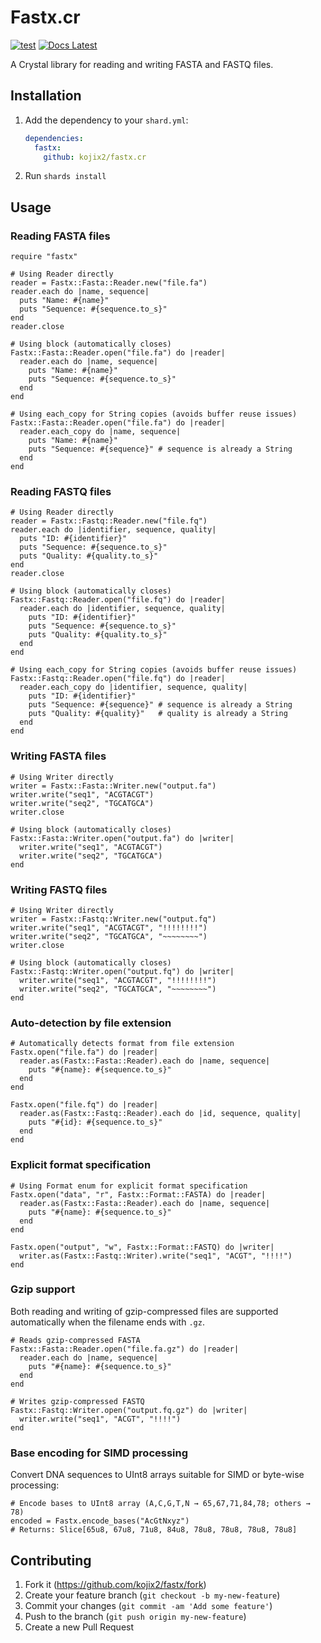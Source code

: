 # Fastx.cr

[![test](https://github.com/kojix2/fastx.cr/actions/workflows/ci.yml/badge.svg)](https://github.com/kojix2/fastx.cr/actions/workflows/ci.yml)
[![Docs Latest](https://img.shields.io/badge/docs-latest-blue.svg)](https://kojix2.github.io/fastx.cr/)

A Crystal library for reading and writing FASTA and FASTQ files.

## Installation

1. Add the dependency to your `shard.yml`:

   ```yaml
   dependencies:
     fastx:
       github: kojix2/fastx.cr
   ```

2. Run `shards install`

## Usage

### Reading FASTA files

```crystal
require "fastx"

# Using Reader directly
reader = Fastx::Fasta::Reader.new("file.fa")
reader.each do |name, sequence|
  puts "Name: #{name}"
  puts "Sequence: #{sequence.to_s}"
end
reader.close

# Using block (automatically closes)
Fastx::Fasta::Reader.open("file.fa") do |reader|
  reader.each do |name, sequence|
    puts "Name: #{name}"
    puts "Sequence: #{sequence.to_s}"
  end
end

# Using each_copy for String copies (avoids buffer reuse issues)
Fastx::Fasta::Reader.open("file.fa") do |reader|
  reader.each_copy do |name, sequence|
    puts "Name: #{name}"
    puts "Sequence: #{sequence}" # sequence is already a String
  end
end
```

### Reading FASTQ files

```crystal
# Using Reader directly
reader = Fastx::Fastq::Reader.new("file.fq")
reader.each do |identifier, sequence, quality|
  puts "ID: #{identifier}"
  puts "Sequence: #{sequence.to_s}"
  puts "Quality: #{quality.to_s}"
end
reader.close

# Using block (automatically closes)
Fastx::Fastq::Reader.open("file.fq") do |reader|
  reader.each do |identifier, sequence, quality|
    puts "ID: #{identifier}"
    puts "Sequence: #{sequence.to_s}"
    puts "Quality: #{quality.to_s}"
  end
end

# Using each_copy for String copies (avoids buffer reuse issues)
Fastx::Fastq::Reader.open("file.fq") do |reader|
  reader.each_copy do |identifier, sequence, quality|
    puts "ID: #{identifier}"
    puts "Sequence: #{sequence}" # sequence is already a String
    puts "Quality: #{quality}"   # quality is already a String
  end
end
```

### Writing FASTA files

```crystal
# Using Writer directly
writer = Fastx::Fasta::Writer.new("output.fa")
writer.write("seq1", "ACGTACGT")
writer.write("seq2", "TGCATGCA")
writer.close

# Using block (automatically closes)
Fastx::Fasta::Writer.open("output.fa") do |writer|
  writer.write("seq1", "ACGTACGT")
  writer.write("seq2", "TGCATGCA")
end
```

### Writing FASTQ files

```crystal
# Using Writer directly
writer = Fastx::Fastq::Writer.new("output.fq")
writer.write("seq1", "ACGTACGT", "!!!!!!!!")
writer.write("seq2", "TGCATGCA", "~~~~~~~~")
writer.close

# Using block (automatically closes)
Fastx::Fastq::Writer.open("output.fq") do |writer|
  writer.write("seq1", "ACGTACGT", "!!!!!!!!")
  writer.write("seq2", "TGCATGCA", "~~~~~~~~")
end
```

### Auto-detection by file extension

```crystal
# Automatically detects format from file extension
Fastx.open("file.fa") do |reader|
  reader.as(Fastx::Fasta::Reader).each do |name, sequence|
    puts "#{name}: #{sequence.to_s}"
  end
end

Fastx.open("file.fq") do |reader|
  reader.as(Fastx::Fastq::Reader).each do |id, sequence, quality|
    puts "#{id}: #{sequence.to_s}"
  end
end
```

### Explicit format specification

```crystal
# Using Format enum for explicit format specification
Fastx.open("data", "r", Fastx::Format::FASTA) do |reader|
  reader.as(Fastx::Fasta::Reader).each do |name, sequence|
    puts "#{name}: #{sequence.to_s}"
  end
end

Fastx.open("output", "w", Fastx::Format::FASTQ) do |writer|
  writer.as(Fastx::Fastq::Writer).write("seq1", "ACGT", "!!!!")
end
```

### Gzip support

Both reading and writing of gzip-compressed files are supported automatically when the filename ends with `.gz`.

```crystal
# Reads gzip-compressed FASTA
Fastx::Fasta::Reader.open("file.fa.gz") do |reader|
  reader.each do |name, sequence|
    puts "#{name}: #{sequence.to_s}"
  end
end

# Writes gzip-compressed FASTQ
Fastx::Fastq::Writer.open("output.fq.gz") do |writer|
  writer.write("seq1", "ACGT", "!!!!")
end
```

### Base encoding for SIMD processing

Convert DNA sequences to UInt8 arrays suitable for SIMD or byte-wise processing:

```crystal
# Encode bases to UInt8 array (A,C,G,T,N → 65,67,71,84,78; others → 78)
encoded = Fastx.encode_bases("AcGtNxyz")
# Returns: Slice[65u8, 67u8, 71u8, 84u8, 78u8, 78u8, 78u8, 78u8]
```

## Contributing

1. Fork it (<https://github.com/kojix2/fastx/fork>)
2. Create your feature branch (`git checkout -b my-new-feature`)
3. Commit your changes (`git commit -am 'Add some feature'`)
4. Push to the branch (`git push origin my-new-feature`)
5. Create a new Pull Request

